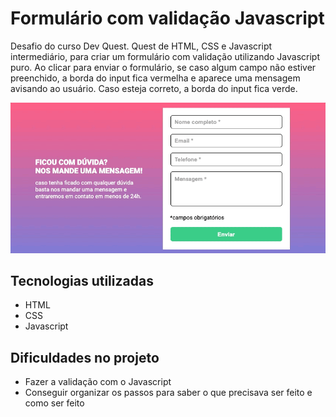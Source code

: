 # Formulário com validação Javascript

Desafio do curso Dev Quest. Quest de HTML, CSS e Javascript intermediário, para criar um formulário com validação utilizando Javascript puro. 
Ao clicar para enviar o formulário, se caso algum campo não estiver preenchido, a borda do input fica vermelha e aparece uma mensagem avisando ao usuário. Caso esteja correto, a borda do input fica verde.

<img src ="./src/gif/gifForm.gif">

## Tecnologias utilizadas

- HTML
- CSS
- Javascript

## Dificuldades no projeto
- Fazer a validação com o Javascript 
- Conseguir organizar os passos para saber o que precisava ser feito e como ser feito
